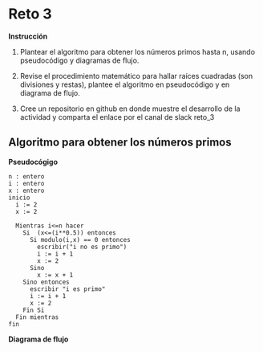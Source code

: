 # Reto 3
**Instrucción**
1. Plantear el algoritmo para obtener los números primos hasta n, usando pseudocódigo y diagramas de flujo.

2. Revise el procedimiento matemático para hallar raíces cuadradas (son divisiones y restas), plantee el algoritmo en pseudocódigo y en diagrama de flujo.

3. Cree un repositorio en github en donde muestre el desarrollo de la actividad y comparta el enlace por el canal de slack reto_3

## Algoritmo para obtener los números primos

**Pseudocógigo**

```pseudocode
n : entero
i : entero
x : entero
inicio
  i := 2
  x := 2
  
  Mientras i<=n hacer
    Si  (x<=(i**0.5)) entonces
      Si modulo(i,x) == 0 entonces
        escribir("i no es primo")
        i := i + 1
        x := 2
      Sino
        x := x + 1
    Sino entonces
      escribir "i es primo"
      i := i + 1
      x := 2
    Fin Si
  Fin mientras 
fin
```
**Diagrama de flujo**
